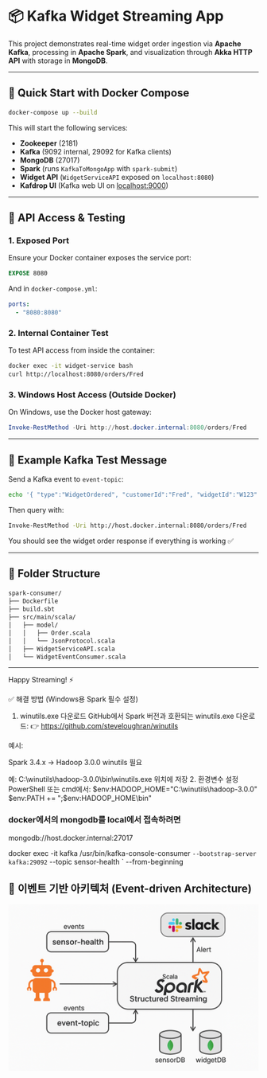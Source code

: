 # 📦 Kafka Widget Streaming App

This project demonstrates real-time widget order ingestion via **Apache Kafka**, processing in **Apache Spark**, and visualization through **Akka HTTP API** with storage in **MongoDB**.

---

## 🚀 Quick Start with Docker Compose

```bash
docker-compose up --build
```

This will start the following services:

- **Zookeeper** (2181)
- **Kafka** (9092 internal, 29092 for Kafka clients)
- **MongoDB** (27017)
- **Spark** (runs `KafkaToMongoApp` with `spark-submit`)
- **Widget API** (`WidgetServiceAPI` exposed on `localhost:8080`)
- **Kafdrop UI** (Kafka web UI on [localhost:9000](http://localhost:9000))

---

## 🔧 API Access & Testing

### 1. Exposed Port

Ensure your Docker container exposes the service port:

```dockerfile
EXPOSE 8080
```

And in `docker-compose.yml`:

```yaml
ports:
  - "8080:8080"
```

### 2. Internal Container Test

To test API access from inside the container:

```bash
docker exec -it widget-service bash
curl http://localhost:8080/orders/Fred
```

### 3. Windows Host Access (Outside Docker)

On Windows, use the Docker host gateway:

```powershell
Invoke-RestMethod -Uri http://host.docker.internal:8080/orders/Fred
```

---

## 🧪 Example Kafka Test Message

Send a Kafka event to `event-topic`:

```bash
echo '{ "type":"WidgetOrdered", "customerId":"Fred", "widgetId":"W123" }' | docker exec -i kafka /usr/bin/kafka-console-producer   --broker-list kafka:29092 --topic event-topic
```

Then query with:

```bash
Invoke-RestMethod -Uri http://host.docker.internal:8080/orders/Fred
```

You should see the widget order response if everything is working ✅

---

## 📂 Folder Structure

```
spark-consumer/
├── Dockerfile
├── build.sbt
├── src/main/scala/
│   ├── model/
│   │   ├── Order.scala
│   │   └── JsonProtocol.scala
│   ├── WidgetServiceAPI.scala
│   └── WidgetEventConsumer.scala
```

---

Happy Streaming! ⚡

✅ 해결 방법 (Windows용 Spark 필수 설정)

1. winutils.exe 다운로드
   GitHub에서 Spark 버전과 호환되는 winutils.exe 다운로드:
   👉 https://github.com/steveloughran/winutils

예시:

Spark 3.4.x → Hadoop 3.0.0 winutils 필요

예: C:\winutils\hadoop-3.0.0\bin\winutils.exe 위치에 저장 2. 환경변수 설정
PowerShell 또는 cmd에서:
$env:HADOOP_HOME="C:\winutils\hadoop-3.0.0"
$env:PATH += ";$env:HADOOP_HOME\bin"

### docker에서의  mongodb를  local에서 접속하려면 
mongodb://host.docker.internal:27017
  

docker exec -it kafka /usr/bin/kafka-console-consumer `
  --bootstrap-server kafka:29092 `
  --topic sensor-health `
  --from-beginning

## 🔄 이벤트 기반 아키텍처 (Event-driven Architecture)

![event-driven](./images/event_driven.png)



